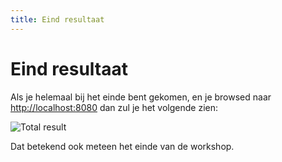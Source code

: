```yaml
---
title: Eind resultaat
---
```


# Eind resultaat

Als je helemaal bij het einde bent gekomen, en je browsed naar [http://localhost:8080](http://localhost:8080) dan zul je
het volgende zien:

![Total result](/total_result.png)

Dat betekend ook meteen het einde van de workshop.
